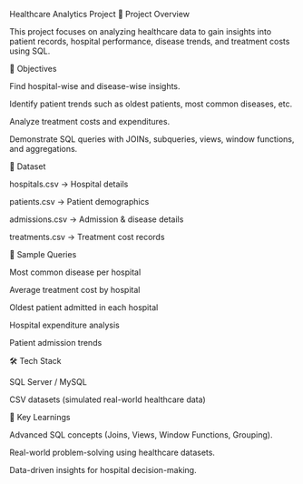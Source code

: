 Healthcare Analytics Project
📌 Project Overview

This project focuses on analyzing healthcare data to gain insights into patient records, hospital performance, disease trends, and treatment costs using SQL.

🎯 Objectives

Find hospital-wise and disease-wise insights.

Identify patient trends such as oldest patients, most common diseases, etc.

Analyze treatment costs and expenditures.

Demonstrate SQL queries with JOINs, subqueries, views, window functions, and aggregations.

📂 Dataset

hospitals.csv → Hospital details

patients.csv → Patient demographics

admissions.csv → Admission & disease details

treatments.csv → Treatment cost records

🔑 Sample Queries

Most common disease per hospital

Average treatment cost by hospital

Oldest patient admitted in each hospital

Hospital expenditure analysis

Patient admission trends

🛠️ Tech Stack

SQL Server / MySQL

CSV datasets (simulated real-world healthcare data)

📌 Key Learnings

Advanced SQL concepts (Joins, Views, Window Functions, Grouping).

Real-world problem-solving using healthcare datasets.

Data-driven insights for hospital decision-making.
